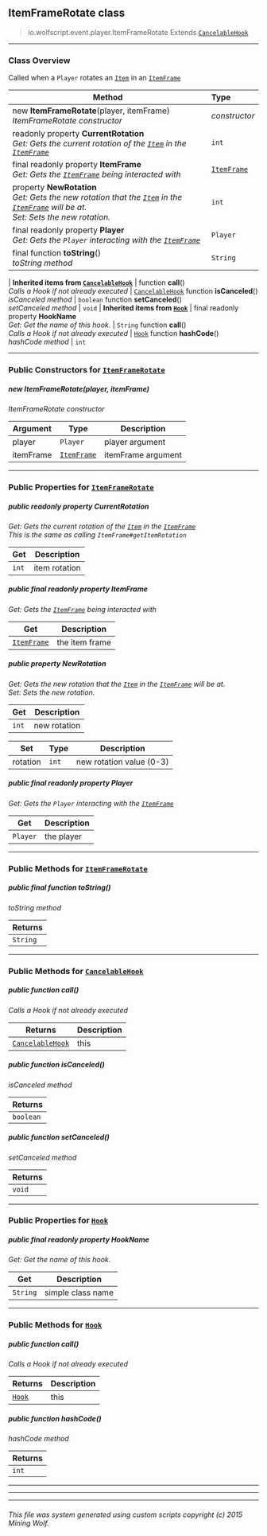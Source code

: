 ## ItemFrameRotate __class__

>io.wolfscript.event.player.ItemFrameRotate
>Extends [`CancelableHook`](../../hook/CancelableHook.md)

---

### Class Overview

Called when a `Player` rotates an [`Item`](../../api/inventory/Item.md) in an [`ItemFrame`](../../api/entity/hanging/ItemFrame.md)

Method | Type   
--- | :--- 
new __ItemFrameRotate__(player, itemFrame) <br> _ItemFrameRotate constructor_ | _constructor_
 readonly property __CurrentRotation__ <br> _Get: Gets the current rotation of the [`Item`](../../api/inventory/Item.md) in the [`ItemFrame`](../../api/entity/hanging/ItemFrame.md)_ | `int`
final readonly property __ItemFrame__ <br> _Get: Gets the [`ItemFrame`](../../api/entity/hanging/ItemFrame.md) being interacted with_ | [`ItemFrame`](../../api/entity/hanging/ItemFrame.md)
  property __NewRotation__ <br> _Get: Gets the new rotation that the [`Item`](../../api/inventory/Item.md) in the [`ItemFrame`](../../api/entity/hanging/ItemFrame.md) will be at.<br>Set: Sets the new rotation._ | `int`
final readonly property __Player__ <br> _Get: Gets the `Player` interacting with the [`ItemFrame`](../../api/entity/hanging/ItemFrame.md)_ | `Player`
final function __toString__() <br> _toString method_ | `String`
 |
__Inherited items from [`CancelableHook`](../../hook/CancelableHook.md)__ |
 function __call__() <br> _Calls a Hook if not already executed_ | [`CancelableHook`](../../hook/CancelableHook.md)
 function __isCanceled__() <br> _isCanceled method_ | `boolean`
 function __setCanceled__() <br> _setCanceled method_ | `void`
 |
__Inherited items from [`Hook`](../../hook/Hook.md)__ |
final readonly property __HookName__ <br> _Get: Get the name of this hook._ | `String`
 function __call__() <br> _Calls a Hook if not already executed_ | [`Hook`](../../hook/Hook.md)
 function __hashCode__() <br> _hashCode method_ | `int`







---

### Public Constructors for [`ItemFrameRotate`](ItemFrameRotate.md)

##### <a id='itemframerotate'></a>new __ItemFrameRotate__(player, itemFrame) 

_ItemFrameRotate constructor_

Argument | Type | Description  
--- | --- | --- 
player | `Player` | player argument
itemFrame | [`ItemFrame`](../../api/entity/hanging/ItemFrame.md) | itemFrame argument

---

### Public Properties for [`ItemFrameRotate`](ItemFrameRotate.md)

##### <a id='currentrotation'></a>public  readonly property __CurrentRotation__

_Get: Gets the current rotation of the [`Item`](../../api/inventory/Item.md) in the [`ItemFrame`](../../api/entity/hanging/ItemFrame.md)<br/> This is the same as calling `ItemFrame#getItemRotation`_

Get | Description
--- | --- 
`int` | item rotation



##### <a id='itemframe'></a>public final readonly property __ItemFrame__

_Get: Gets the [`ItemFrame`](../../api/entity/hanging/ItemFrame.md) being interacted with_

Get | Description
--- | --- 
[`ItemFrame`](../../api/entity/hanging/ItemFrame.md) | the item frame



##### <a id='newrotation'></a>public   property __NewRotation__

_Get: Gets the new rotation that the [`Item`](../../api/inventory/Item.md) in the [`ItemFrame`](../../api/entity/hanging/ItemFrame.md) will be at.<br>Set: Sets the new rotation._

Get | Description
--- | --- 
`int` | new rotation

Set | Type | Description  
--- | --- | --- 
rotation | `int` | new rotation value (0-3)


##### <a id='player'></a>public final readonly property __Player__

_Get: Gets the `Player` interacting with the [`ItemFrame`](../../api/entity/hanging/ItemFrame.md)_

Get | Description
--- | --- 
`Player` | the player



---

### Public Methods for [`ItemFrameRotate`](ItemFrameRotate.md)

##### <a id='tostring'></a>public final function __toString__()

_toString method_

Returns | 
--- | 
`String` |


---

### Public Methods for [`CancelableHook`](../../hook/CancelableHook.md)

##### <a id='call'></a>public  function __call__()

_Calls a Hook if not already executed_

Returns | Description
--- | --- 
[`CancelableHook`](../../hook/CancelableHook.md) | this


##### <a id='iscanceled'></a>public  function __isCanceled__()

_isCanceled method_

Returns | 
--- | 
`boolean` |


##### <a id='setcanceled'></a>public  function __setCanceled__()

_setCanceled method_

Returns | 
--- | 
`void` |


---

### Public Properties for [`Hook`](../../hook/Hook.md)

##### <a id='hookname'></a>public final readonly property __HookName__

_Get: Get the name of this hook._

Get | Description
--- | --- 
`String` | simple class name



---

### Public Methods for [`Hook`](../../hook/Hook.md)

##### <a id='call'></a>public  function __call__()

_Calls a Hook if not already executed_

Returns | Description
--- | --- 
[`Hook`](../../hook/Hook.md) | this


##### <a id='hashcode'></a>public  function __hashCode__()

_hashCode method_

Returns | 
--- | 
`int` |


---


---


---


###### This file was system generated using custom scripts copyright (c) 2015 Mining Wolf.
	


